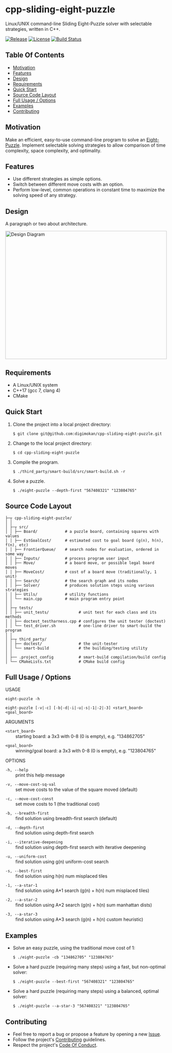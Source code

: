 # cpp-sliding-eight-puzzle

Linux/UNIX command-line Sliding Eight-Puzzle solver with selectable strategies,
written in C++.

[![Release](https://img.shields.io/github/release/digimokan/cpp-sliding-eight-puzzle.svg?label=release)](https://github.com/digimokan/cpp-sliding-eight-puzzle/releases/latest "Latest Release Notes")
[![License](https://img.shields.io/badge/license-MIT-blue.svg?label=license)](LICENSE.txt "Project License")
[![Build Status](https://img.shields.io/travis/com/digimokan/cpp-sliding-eight-puzzle/master.svg?label=linux+build)](https://travis-ci.com/digimokan/cpp-sliding-eight-puzzle "Build And Test Results From Master Branch")

## Table Of Contents

* [Motivation](#motivation)
* [Features](#features)
* [Design](#design)
* [Requirements](#requirements)
* [Quick Start](#quick-start)
* [Source Code Layout](#source-code-layout)
* [Full Usage / Options](#full-usage--options)
* [Examples](#examples)
* [Contributing](#contributing)

## Motivation

Make an efficient, easy-to-use command-line program to solve an
[Eight-Puzzle](https://en.wikipedia.org/wiki/15_puzzle). Implement selectable
solving strategies to allow comparison of time complexity, space complexity,
and optimality.

## Features

* Use different strategies as simple options.
* Switch between different move costs with an option.
* Perform low-level, common operations in constant time to maximize the solving
  speed of any strategy.

## Design

A paragraph or two about architecture.

<img src="readme_assets/design_diagram.svg" width="100%" height="400" alt="Design Diagram">

## Requirements

* A Linux/UNIX system
* C++17 (gcc 7, clang 4)
* CMake

## Quick Start

1. Clone the project into a local project directory:

   ```shell
   $ git clone git@github.com:digimokan/cpp-sliding-eight-puzzle.git
   ```

2. Change to the local project directory:

   ```shell
   $ cd cpp-sliding-eight-puzzle
   ```

3. Compile the program.

   ```shell
   $ ./third_party/smart-build/src/smart-build.sh -r
   ```

3. Solve a puzzle.

   ```shell
   $ ./eight-puzzle --depth-first "567408321" "123804765"
   ```

## Source Code Layout

```
├─┬ cpp-sliding-eight-puzzle/
│ │
│ ├─┬ src/
│ │ ├── Board/            # a puzzle board, containing squares with values
│ │ ├── EstGoalCost/      # estimated cost to goal board (g(n), h(n), f(n), etc)
│ │ ├── FrontierQueue/    # search nodes for evaluation, ordered in some way
│ │ ├── Inputs/           # process program user input
│ │ ├── Move/             # a board move, or possible legal board moves
│ │ ├── MoveCost/         # cost of a board move (traditionally, 1 unit)
│ │ ├── Search/           # the search graph and its nodes
│ │ ├── Solver/           # produces solution steps using various strategies
│ │ ├── Utils/            # utility functions
│ │ └── main.cpp          # main program entry point
│ │
│ ├─┬ tests/
│ │ ├── unit_tests/             # unit test for each class and its methods
│ │ ├── doctest_testharness.cpp # configures the unit tester (doctest)
│ │ └── test_driver.sh          # one-line driver to smart-build the program
│ │
│ ├─┬ third_party/
│ │ ├── doctest/                # the unit-tester
│ │ └── smart-build             # the building/testing utility
│ │
│ ├── .project_config           # smart-build compilation/build config
│ └── CMakeLists.txt            # CMake build config
```

## Full Usage / Options

USAGE

`eight-puzzle -h`

`eight-puzzle [-v|-c] [-b|-d|-i|-u|-s|-1|-2|-3] <start_board> <goal_board>`  

ARGUMENTS

`<start_board>`  
&nbsp; &nbsp; &nbsp; &nbsp; starting board: a 3x3 with 0-8 (0 is empty), e.g. "134862705"

`<goal_board>`  
&nbsp; &nbsp; &nbsp; &nbsp; winning/goal board: a 3x3 with 0-8 (0 is empty), e.g. "123804765"

OPTIONS

`-h, --help`  
&nbsp; &nbsp; &nbsp; &nbsp; print this help message

`-v, --move-cost-sq-val`  
&nbsp; &nbsp; &nbsp; &nbsp; set move costs to the value of the square moved (default)

`-c, --move-cost-const`  
&nbsp; &nbsp; &nbsp; &nbsp; set move costs to 1 (the traditional cost)

`-b, --breadth-first`  
&nbsp; &nbsp; &nbsp; &nbsp; find solution using breadth-first search (default)

`-d, --depth-first`  
&nbsp; &nbsp; &nbsp; &nbsp; find solution using depth-first search

`-i, --iterative-deepening`  
&nbsp; &nbsp; &nbsp; &nbsp; find solution using depth-first search with iterative deepening

`-u, --uniform-cost`  
&nbsp; &nbsp; &nbsp; &nbsp; find solution using g(n) uniform-cost search

`-s, --best-first`  
&nbsp; &nbsp; &nbsp; &nbsp; find solution using h(n) num misplaced tiles

`-1, --a-star-1`  
&nbsp; &nbsp; &nbsp; &nbsp; find solution using A*1 search (g(n) + h(n) num misplaced tiles)

`-2, --a-star-2`  
&nbsp; &nbsp; &nbsp; &nbsp; find solution using A*2 search (g(n) + h(n) sum manhattan dists)

`-3, --a-star-3`  
&nbsp; &nbsp; &nbsp; &nbsp; find solution using A*3 search (g(n) + h(n) custom heuristic)

## Examples

* Solve an easy puzzle, using the traditional move cost of 1:

   ```shell
   $ ./eight-puzzle -cb "134862705" "123804765"
   ```

* Solve a hard puzzle (requiring many steps) using a fast, but non-optimal solver:

   ```shell
   $ ./eight-puzzle --best-first "567408321" "123804765"
   ```

* Solve a hard puzzle (requiring many steps) using a balanced, optimal solver:

   ```shell
   $ ./eight-puzzle --a-star-3 "567408321" "123804765"
   ```

## Contributing

* Feel free to report a bug or propose a feature by opening a new
  [Issue](https://github.com/digimokan/cpp-sliding-eight-puzzle/issues).
* Follow the project's [Contributing](CONTRIBUTING.md) guidelines.
* Respect the project's [Code Of Conduct](CODE_OF_CONDUCT.md).

